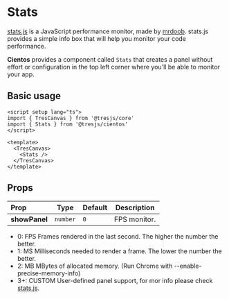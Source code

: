 # Stats

[stats.js](https://github.com/mrdoob/stats.js/) is a JavaScript performance monitor, made by [mrdoob](https://github.com/mrdoob). stats.js provides a simple info box that will help you monitor your code performance.

**Cientos** provides a component called `Stats` that creates a panel without effort or configuration in the top left corner where you'll be able to monitor your app.

## Basic usage

```vue{3,8}
<script setup lang="ts">
import { TresCanvas } from '@tresjs/core'
import { Stats } from '@tresjs/cientos'
</script>

<template>
  <TresCanvas>
    <Stats />
  </TresCanvas>
</template>
```

## Props

| Prop          | Type     | Default | Description  |
| :------------ | -------- | ------- | ------------ |
| **showPanel** | `number` | `0`     | FPS monitor. |

- 0: FPS Frames rendered in the last second. The higher the number the better.
- 1: MS Milliseconds needed to render a frame. The lower the number the better.
- 2: MB MBytes of allocated memory. (Run Chrome with --enable-precise-memory-info)
- 3+: CUSTOM User-defined panel support, for mor info please check [stats.js](https://github.com/mrdoob/stats.js/).